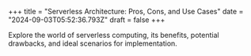 +++
title = "Serverless Architecture: Pros, Cons, and Use Cases"
date = "2024-09-03T05:52:36.793Z"
draft = false
+++

  Explore the world of serverless computing, its benefits, potential drawbacks, and ideal scenarios for implementation.
        